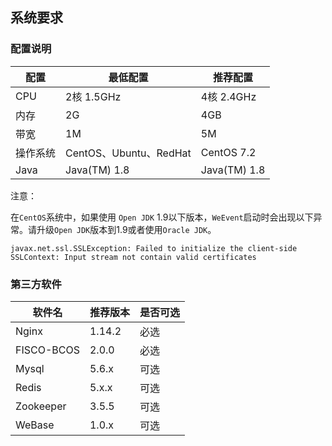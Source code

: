 ## 系统要求

### 配置说明

| 配置     | 最低配置               | 推荐配置     |
| -------- | ---------------------- | ------------ |
| CPU      | 2核 1.5GHz             | 4核 2.4GHz   |
| 内存     | 2G                     | 4GB          |
| 带宽     | 1M                     | 5M           |
| 操作系统 | CentOS、Ubuntu、RedHat | CentOS 7.2   |
| Java     | Java(TM) 1.8           | Java(TM) 1.8 |

注意：

在`CentOS`系统中，如果使用 `Open JDK` 1.9以下版本，`WeEvent`启动时会出现以下异常。请升级`Open JDK`版本到1.9或者使用`Oracle JDK`。

```
javax.net.ssl.SSLException: Failed to initialize the client-side SSLContext: Input stream not contain valid certificates
```

### 第三方软件

| 软件名     | 推荐版本 | 是否可选 |
| ---------- | -------- | -------- |
| Nginx      | 1.14.2   | 必选     |
| FISCO-BCOS | 2.0.0    | 必选     |
| Mysql      | 5.6.x    | 可选     |
| Redis      | 5.x.x    | 可选     |
| Zookeeper  | 3.5.5    | 可选     |
| WeBase     | 1.0.x    | 可选     |
